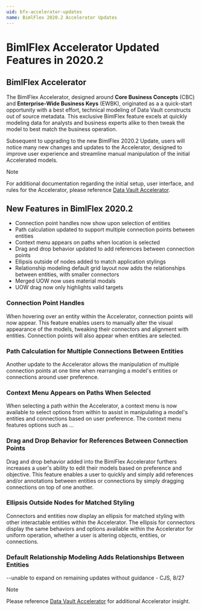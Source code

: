 ```yaml
---
uid: bfx-accelerator-updates
name: BimlFlex 2020.2 Accelerator Updates 
---
```


# BimlFlex Accelerator Updated Features in 2020.2

## BimlFlex Accelerator

The BimlFlex Accelerator, designed around **Core Business Concepts** (CBC) and **Enterprise-Wide Business Keys** (EWBK), originated as a a quick-start opportunity with a best effort, technical modeling of Data Vault constructs out of source metadata.
This exclusive BimlFlex feature excels at quickly modeling data for analysts and business experts alike to then tweak the model to best match the business operation.

Subsequent to upgrading to the new BimlFlex 2020.2 Update, users will notice many new changes and updates to the Accelerator, designed to improve user experience and streamline manual manipulation of the initial Accelerated models.

> [!NOTE]
> For additional documentation regarding the initial setup, user interface, and rules for the Accelerator, please reference [Data Vault Accelerator](xref:accelerator).

## New Features in BimlFlex 2020.2

- Connection point handles now show upon selection of entities
- Path calculation updated to support multiple connection points between entities
- Context menu appears on paths when location is selected
- Drag and drop behavior updated to add references between connection points
- Ellipsis outside of nodes added to match application stylings
- Relationship modeling default grid layout now adds the relationships between entities, with smaller connectors
- Merged UOW now uses material modals
- UOW drag now only highlights valid targets

### Connection Point Handles

When hovering over an entity within the Accelerator, connection points will now appear. 
This feature enables users to manually alter the visual appearance of the models, tweaking their connectors and alignment with entities.
Connection points will also appear when entities are selected.

### Path Calculation for Multiple Connections Between Entities

Another update to the Accelerator allows the manipulation of multiple connection points at one time when rearranging a model's entities or connections around user preference.

### Context Menu Appears on Paths When Selected

When selecting a path within the Accelerator, a context menu is now available to select options from within to assist in manipulating a model's entities and connections based on user preference. The context menu features options such as ...

### Drag and Drop Behavior for References Between Connection Points

Drag and drop behavior added into the BimlFlex Accelerator furthers increases a user's ability to edit their models based on preference and objective. This feature enables a user to quickly and simply add references and/or annotations between entities or connections by simply dragging connections on top of one another.

### Ellipsis Outside Nodes for Matched Styling

Connectors and entities now display an ellipsis for matched styling with other interactable entities within the Accelerator. The ellipsis for connectors display the same behaviors and options available within the Accelerator for uniform operation, whether a user is altering objects, entities, or connections.

### Default Relationship Modeling Adds Relationships Between Entities

--unable to expand on remaining updates without guidance - CJS, 8/27

> [!NOTE]
> Please reference [Data Vault Accelerator](xref:zzz-data-vault-accelerator) for additional Accelerator insight.

